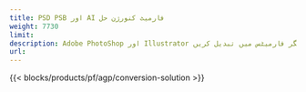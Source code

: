 ```yaml
---
title: PSD PSB اور AI فارمیٹ کنورژن حل
weight: 7730
limit: 
description: Adobe PhotoShop اور Illustrator فائلوں کی تصاویر اور دیگر فارمیٹس میں تبدیل کریں
url: 
---
```


{{< blocks/products/pf/agp/conversion-solution >}} 

